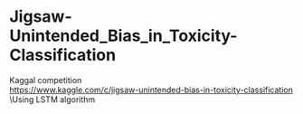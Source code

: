 # Jigsaw-Unintended_Bias_in_Toxicity-Classification
Kaggal competition\
https://www.kaggle.com/c/jigsaw-unintended-bias-in-toxicity-classification
\Using LSTM algorithm

